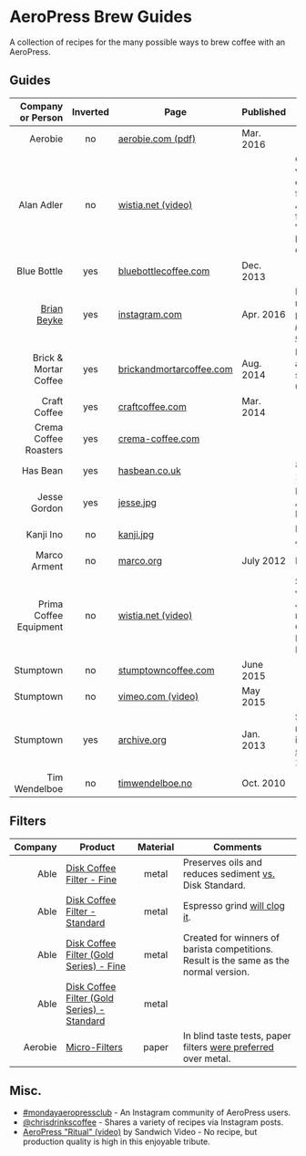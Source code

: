 # AeroPress Brew Guides

A collection of recipes for the many possible ways to brew coffee with an AeroPress.

## Guides

Company or Person       | Inverted | Page                            | Published  | Comments
----------------------: | :------: | ------------------------------- | ---------- | --------
Aerobie                 | no       | [aerobie.com (pdf)][5]          | Mar. 2016  |
Alan Adler              | no       | [wistia.net (video)][13]        |            | Official guide with additional commentary from AeroPress founder.  Video created by Prima Coffee.
Blue Bottle             | yes      | [bluebottlecoffee.com][6]       | Dec. 2013  |
[Brian Beyke][21]       | yes      | [instagram.com][20]             | Apr. 2016  | Brian also runs the podcast [*I Brew My Own Coffee*][22].
Brick & Mortar Coffee   | yes      | [brickandmortarcoffee.com][12]  | Aug. 2014  | Pressing out air before steeping is unique.
Craft Coffee            | yes      | [craftcoffee.com][7]            | Mar. 2014  |
Crema Coffee Roasters   | yes      | [crema-coffee.com][23]          |            |
Has Bean                | yes      | [hasbean.co.uk][15]             |            | 80–85 °C = 176–185 °F.
Jesse Gordon            | yes      | [jesse.jpg][16]                 |            | Included with Able Disk Fine.
Kanji Ino               | no       | [kanji.jpg][17]                 |            | Included with Able Disk.
Marco Arment            | no       | [marco.org][18]                 | July 2012  | Iced coffee.
Prima Coffee Equipment  | no       | [wistia.net (video)][14]        |            | Simplified version of Jesse Myers' recipe (Quills Coffee) in the Big Eastern Brewers Cup.
Stumptown               | no       | [stumptowncoffee.com][8]        | June 2015  |
Stumptown               | no       | [vimeo.com (video)][11]         | May 2015   |
Stumptown               | yes      | [archive.org][9]                | Jan. 2013  | Stumptown recommended inverted [until switching][10] in 2015.
Tim Wendelboe           | no       | [timwendelboe.no][19]           | Oct. 2010  |

## Filters

Company | Product                                          | Material | Comments
------: | ------------------------------------------------ | :------: | --------
Able    | [Disk Coffee Filter - Fine][1]                   | metal    | Preserves oils and reduces sediment [vs.](http://ablebrewing.com/blogs/news/6087708-disk-fine-reviews) Disk Standard.
Able    | [Disk Coffee Filter - Standard][1]               | metal    | Espresso grind [will clog it](https://marco.org/2012/01/11/aeropress-stainless-steel-filter).
Able    | [Disk Coffee Filter (Gold Series) - Fine][2]     | metal    | Created for winners of barista competitions.  Result is the same as the normal version.
Able    | [Disk Coffee Filter (Gold Series) - Standard][2] | metal    |
Aerobie | [Micro-Filters][3]                               | paper    | In blind taste tests, paper filters [were preferred][4] over metal.

## Misc.

- [#mondayaeropressclub](http://mondayaeropress.club) - An Instagram community of AeroPress users.
- [@chrisdrinkscoffee](http://instagram.com/chrisdrinkscoffee) - Shares a variety of recipes via Instagram posts.
- [AeroPress "Ritual" (video)](https://vimeo.com/40980282) by Sandwich Video - No recipe, but production quality is high in this enjoyable tribute.

[1]: http://ablebrewing.com/products/disk-coffee-filter "Disk Coffee Filter Designed for AeroPress®"
[2]: http://ablebrewing.com/products/gold-disk-coffee-filter-for-aeropress "Gold Disk Coffee Filter Designed for AeroPress®"
[3]: http://www.aerobie.com/product/aeropress/ "The Aerobie® AeroPress® Coffee Maker"
[4]: http://www.aerobie.com/aeropress/faqs/#filter-questions "FAQs for the AeroPress® Coffee Maker - Aerobie, Inc."
[5]: http://www.aerobie.com/wp-content/uploads/2016/03/AeroPress-Instr-English-Rev.-D2.pdf "Getting Started with your AeroPress® Coffee Maker"
[6]: https://bluebottlecoffee.com/preparation-guides/aeropress "AeroPress Brewing Guide - How to Make AeroPress Coffee"
[7]: https://www.craftcoffee.com/how-to-make-coffee/aeropress-brew-guide "Aeropress Brew Guide | Craft Coffee"
[8]: https://www.stumptowncoffee.com/brew-guides/aeropress/ "Brew with AeroPress | Stumptown Coffee Roasters"
[9]: https://web.archive.org/web/20150412190314/http://stumptowncoffee.com/brew-guides/aeropress/ "Aeropress - Stumptown Coffee Roasters"
[10]: https://www.reddit.com/r/Coffee/comments/3i9kev/stumptown_inverted_method/ "Stumptown inverted method. : Coffee"
[11]: https://vimeo.com/126614296 "How to Brew Coffee in an AeroPress on Vimeo"
[12]: http://www.brickandmortarcoffee.com/brewing-guide/aeropress/
[13]: http://fast.wistia.net/embed/iframe/3ebe8ppoq9
[14]: http://fast.wistia.net/embed/iframe/8jvhusg329
[15]: http://www.hasbean.co.uk/blogs/brew-guides/5952485-aeropress-brew-guide
[16]: /images/able-brewing/jesse.jpg
[17]: /images/able-brewing/kanji.jpg
[18]: https://marco.org/2012/07/30/iced-coffee-with-aeropress
[19]: https://www.timwendelboe.no/aeropress-brewing-guide
[20]: https://www.instagram.com/p/BED8FEphwKZ/
[21]: https://www.instagram.com/abandoncoffee/
[22]: http://www.ibrewmyowncoffee.com/
[23]: http://www.crema-coffee.com/brewing-guide-aeropress
